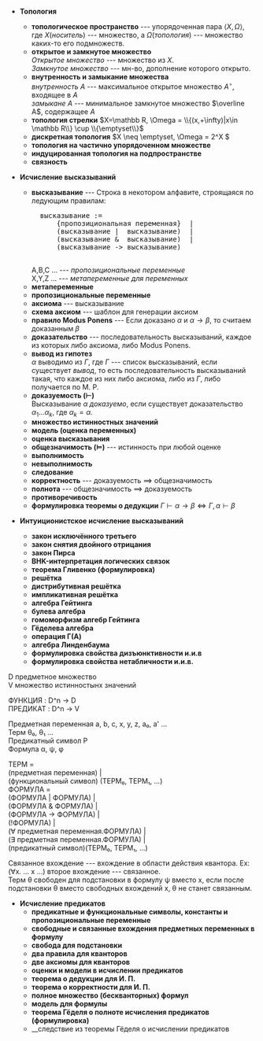 * __Топология__
    * __топологическое пространство__
        --- упорядоченная пара $\langle X, \Omega\rangle$, 
        где $X$(_носитель_) --- множество, 
        а $\Omega$(_топология_) --- множество каких-то его подмножеств.
    * __открытое и замкнутое множество__  
        _Открытое множество_ --- множество из $X$.  
        _Замкнутое множество_ --- мн-во, дополнение которого открыто.
    * __внутренность и замыкание множества__  
        _внутренность $A$_ --- максимальное открытое множество $A^\circ$, входящее в $A$  
        _замыкане $A$_ --- минимальное замкнутое множество $\overline A$, содержащее $A$
    * __топология стрелки__
        $X=\mathbb R, \Omega = \\{(x,+\infty)|x\in \mathbb R\\} \cup \\{\emptyset\\}$
    * __дискретная топология__
        $X \neq \emptyset, \Omega = 2\^X $
    * __топология на частично упорядоченном множестве__
    * __индуцированная топология на подпространстве__
    * __связность__

* __Исчисление высказываний__
    * __высказывание__ --- Строка в некотором алфавите, строящаяся по ледующим правилам:
        <pre>
        высказывание :=
            {пропозициональная переменная}  |
            (высказывание |  высказывание)  |
            (высказывание &  высказывание)  |
            (высказывание -> высказывание)
        </pre>  
        A,B,C ... --- _пропозициональные переменные_  
        X,Y,Z ... --- _метапеременные для переменных_
    * __метапеременные__
    * __пропозициональные переменные__
    * __аксиома__ --- высказывание
    * __схема аксиом__ --- шаблон для генерации аксиом
    * __правило Modus Ponens__ --- Если доказано $\alpha$ и $\alpha \rightarrow \beta$, то считаем доказанным $\beta$
    * __доказательство__ --- последовательность высказываний, каждое из которых либо
        аксиома, либо Modus Ponens.
    * __вывод из гипотез__  
        $\alpha$ выводимо из $\Gamma$, где $\Gamma$ --- список высказываний, если существует _вывод_,
        то есть последовательность высказываний такая, 
        что каждое из них либо аксиома, либо из $\Gamma$, либо получается по M. P.
    * __доказуемость ($\vdash$)__  
        Высказывание $\alpha$ _доказуемо_, если существует доказательство $\alpha_1 \ldots \alpha_k$,
        где $\alpha_k = \alpha$.
    * __множество истинностных значений__
    * __модель (оценка переменных)__
    * __оценка высказывания__ 
    * __общезначимость ($\models$)__ --- истинность при любой оценке
    * __выполнимость__
    * __невыполнимость__
    * __следование__
    * __корректность__ --- доказуемость $\implies$ общезначимость
    * __полнота__ --- общезначимость $\implies$ доказуемость
    * __противоречивость__
    * __формулировка теоремы о дедукции__ $\Gamma \vdash \alpha \rightarrow \beta \iff \Gamma, \alpha \vdash \beta$

* __Интуиционистское исчисление высказываний__
    * __закон исключённого третьего__
    * __закон снятия двойного отрицания__
    * __закон Пирса__
    * __BHK-интерпретация логических связок__
    * __теорема Гливенко (формулировка)__
    * __решётка__
    * __дистрибутивная решётка__
    * __импликативная решётка__
    * __алгебра Гейтинга__
    * __булева алгебра__
    * __гомоморфизм алгебр Гейтинга__
    * __Гёделева алгебра__
    * __операция Γ(A)__
    * __алгебра Линденбаума__
    * __формулировка свойства дизъюнктивности и.и.в__
    * __формулировка свойства нетабличности и.и.в.__

D предметное множество  
V множество истинностынх значений  

ФУНКЦИЯ  : D^n -> D  
ПРЕДИКАТ : D^n -> V  
  
Предметная переменная      a, b, c, x, y, z, a₀, a' ...  
Терм                       θ₀, θ₁ ...  
Предикатный символ         P  
Формула                    α, ψ, φ  
  
ТЕРМ =  
        (предметная переменная) |  
        (функциональный символ) (ТЕРМ₀, ТЕРМ₁, ...)  
ФОРМУЛА =  
        (ФОРМУЛА |  ФОРМУЛА) |  
        (ФОРМУЛА &  ФОРМУЛА) |  
        (ФОРМУЛА -> ФОРМУЛА) |  
        (!ФОРМУЛА) |  
        (∀ предметная переменная.ФОРМУЛА) |  
        (∃ предметная переменная.ФОРМУЛА) |  
        (предикатный символ)(ТЕРМ₀, ТЕРМ₁, ...)  
  
Связанное вхождение --- вхождение в области действия квантора. Ex: (∀x. … x …) второе вхождение --- связанное.  
Терм θ свободен для подстановки в формулу ψ вместо x, если после подстановки θ вместо свободных вхождений x, θ не станет связанным.  

* __Исчисление предикатов__
    * __предикатные и функциональные символы, константы и пропозициональные переменные__
    * __свободные и связанные вхождения предметных переменных в формулу__
    * __свобода для подстановки__
    * __два правила для кванторов__
    * __две аксиомы для кванторов__
    * __оценки и модели в исчислении предикатов__
    * __теорема о дедукции для И. П.__
    * __теорема о корректности для И. П.__
    * __полное множество (бескванторных) формул__
    * __модель для формулы__
    * __теорема Гёделя о полноте исчисления предикатов (формулировка)__
    * __следствие из теоремы Гёделя о исчислении предикатов
